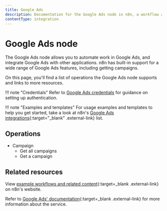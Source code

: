 ```yaml
---
title: Google Ads
description: Documentation for the Google Ads node in n8n, a workflow automation platform. Includes details of operations and configuration, and links to examples and credentials information.
contentType: integration
---
```


# Google Ads node

The Google Ads node allows you to automate work in Google Ads, and integrate Google Ads with other applications. n8n has built-in support for a wide range of Google Ads features, including getting campaigns. 

On this page, you'll find a list of operations the Google Ads node supports and links to more resources.

!!! note "Credentials"
    Refer to [Google Ads credentials](/integrations/builtin/credentials/google/) for guidance on setting up authentication. 

!!! note "Examples and templates"
    For usage examples and templates to help you get started, take a look at n8n's [Google Ads integrations](https://n8n.io/integrations/google-ads/){:target="_blank" .external-link} list.


## Operations

* Campaign
  * Get all campaigns
  * Get a campaign

## Related resources

View [example workflows and related content](https://n8n.io/integrations/google-ads/){:target=_blank .external-link} on n8n's website.

Refer to [Google Ads' documentation](https://developers.google.com/google-ads/api/docs/start){:target=_blank .external-link} for more information about the service.
